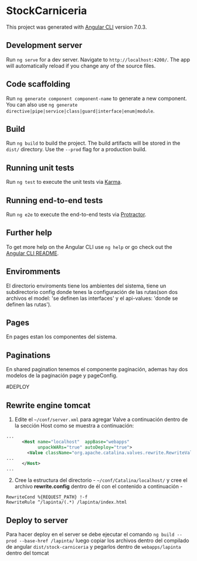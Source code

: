 # StockCarniceria

This project was generated with [Angular CLI](https://github.com/angular/angular-cli) version 7.0.3.

## Development server

Run `ng serve` for a dev server. Navigate to `http://localhost:4200/`. The app will automatically reload if you change any of the source files.

## Code scaffolding

Run `ng generate component component-name` to generate a new component. You can also use `ng generate directive|pipe|service|class|guard|interface|enum|module`.

## Build

Run `ng build` to build the project. The build artifacts will be stored in the `dist/` directory. Use the `--prod` flag for a production build.

## Running unit tests

Run `ng test` to execute the unit tests via [Karma](https://karma-runner.github.io).

## Running end-to-end tests

Run `ng e2e` to execute the end-to-end tests via [Protractor](http://www.protractortest.org/).

## Further help

To get more help on the Angular CLI use `ng help` or go check out the [Angular CLI README](https://github.com/angular/angular-cli/blob/master/README.md).

## Enviromments
El directorio enviroments tiene los ambientes del sistema, tiene un subdirectorio config donde tenes la configuración de las rutas(son dos archivos el model: 'se definen las interfaces' y el api-values: 'donde se definen las rutas').

## Pages
En pages estan los componentes del sistema.

## Paginations
En shared pagination tenemos el componente paginación, ademas hay dos modelos de la paginación page y pageConfig. 

#DEPLOY

## Rewrite engine tomcat
1. Edite el `~/conf/server.xml` para agregar Valve a continuación dentro de la sección Host como se muestra a continuación:
```xml
...
      <Host name="localhost"  appBase="webapps"
            unpackWARs="true" autoDeploy="true">
        <Valve className="org.apache.catalina.valves.rewrite.RewriteValve" />
...
      </Host>
...
```
2. Cree la estructura del directorio - `~/conf/Catalina/localhost/` y cree el archivo **rewrite.config** dentro de él con el contenido a continuación -
```
RewriteCond %{REQUEST_PATH} !-f
RewriteRule ^/lapinta/(.*) /lapinta/index.html
```

## Deploy to server
Para hacer deploy en el server se debe ejecutar el comando `ng build --prod --base-href /lapinta/` luego copiar los archivos dentro del compilado de angular `dist/stock-carniceria` y pegarlos dentro de `webapps/lapinta` dentro del tomcat
